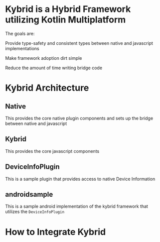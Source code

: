 # Kybrid is a Hybrid Framework utilizing Kotlin Multiplatform

The goals are:

Provide type-safety and consistent types between native and javascript implementations

Make framework adoption dirt simple

Reduce the amount of time writing bridge code

# Kybrid Architecture

## Native

This provides the core native plugin components and sets up the bridge between native and javascript

## Kybrid

This provides the core javascript components 

## DeviceInfoPlugin

This is a sample plugin that provides access to native Device Information

## androidsample

This is a sample android implementation of the kybrid framework that utilizes the `DeviceInfoPlugin`

# How to Integrate Kybrid
